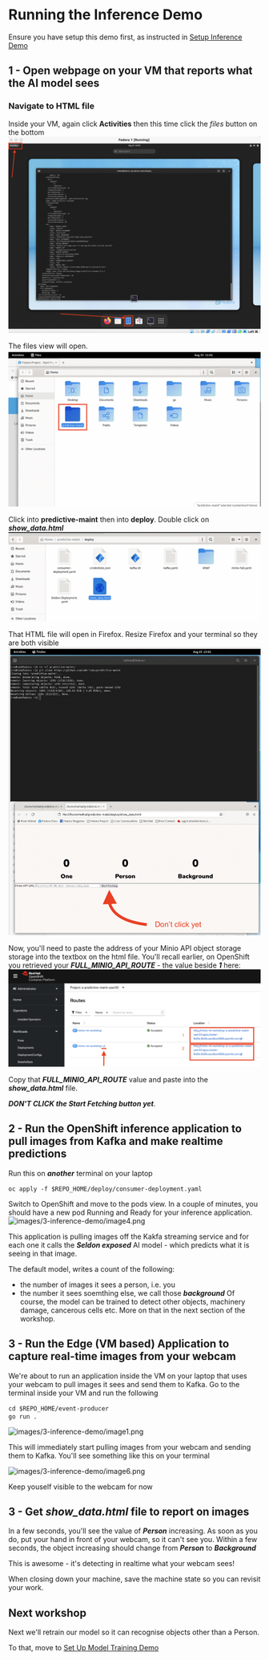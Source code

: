 # Running the Inference Demo

Ensure you have setup this demo first, as instructed in [Setup Inference Demo](https://github.com/odh-labs/predictive-maint/blob/main/docs/image-detection-inference-demo-setup-v2.md)

## 1 - Open webpage on your VM that reports what the AI model sees

### Navigate to HTML file
Inside your VM, again click **Activities** then this time click the *files* button on the bottom
![images/3-inference-demo/image7.png](images/3-inference-demo/image7.png)

The files view will open. 
![images/3-inference-demo/image8.png](images/3-inference-demo/image8.png)


Click into **predictive-maint** then into **deploy**. Double click on ***show_data.html*** 
![images/3-inference-demo/image9.png](images/3-inference-demo/image9.png)

That HTML file will open in Firefox. Resize Firefox and your terminal so they are both visible 
![images/3-inference-demo/image10.png](images/3-inference-demo/image10.png)

Now, you'll need to paste the address of your Minio API object storage storage into the textbox on the html file. You'll recall earlier, on OpenShift you retrieved your ***FULL_MINIO_API_ROUTE*** - the value beside ***1*** here:
 ![images/2-setup/image56.png](images/2-setup/image56.png)

Copy that ***FULL_MINIO_API_ROUTE*** value and paste into the ***show_data.html*** file.

***DON'T CLICK the Start Fetching button yet***.

## 2 - Run the OpenShift inference application to pull images from Kafka and make realtime predictions

Run this on ***another*** terminal on your laptop
```
oc apply -f $REPO_HOME/deploy/consumer-deployment.yaml
```

Switch to OpenShift and move to the pods view. In a couple of minutes, you should have a new pod Running and Ready for your inference application. 
![images/3-inference-demo/image4.png](images/3-inference-demo/image4.png)

This application is pulling images off the Kakfa streaming service and for each one it calls the ***Seldon exposed*** AI model - which predicts what it is seeing in that image.

The default model, writes a count of the following:
- the number of images it sees a person, i.e. you
- the number it sees soemthing else, we call those ***background***
Of course, the model can be trained to detect other objects, machinery damage, cancerous cells etc. More on that in the next section of the workshop.


## 3 - Run the Edge (VM based) Application to capture real-time images from your webcam

We're about to run an application inside the VM on your laptop that uses your webcam to pull images it sees and send them to Kafka. Go to the terminal inside your VM and run the following
```
cd $REPO_HOME/event-producer
go run .
```
![images/3-inference-demo/image1.png](images/3-inference-demo/image1.png)

This will immediately start pulling images from your webcam and sending them to Kafka. You'll see something like this on your terminal

![images/3-inference-demo/image6.png](images/3-inference-demo/image6.png)

Keep youself visible to the webcam for now

## 3 - Get ***show_data.html*** file to report on images


In a few seconds, you'll see the value of ***Person*** increasing. As soon as you do, put your hand in front of your webcam, so it can't see you. Within a few seconds, the object increasing should change from ***Person*** to ***Background***

This is awesome - it's detecting in realtime what your webcam sees!

When closing down your machine, save the machine state so you can revisit your work.

## Next workshop

Next we'll retrain our model so it can recognise objects other than a Person.

To that, move to [Set Up Model Training Demo](https://github.com/odh-labs/predictive-maint/blob/main/docs/image-detection-train-model-demo-setup.md)

